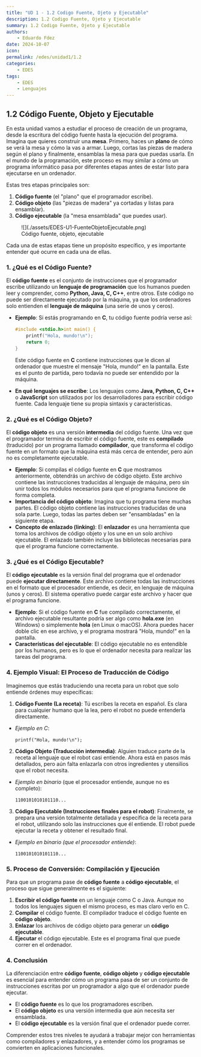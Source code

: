 ```yaml
---
title: "UD 1 - 1.2 Codigo Fuente, Ojeto y Ejecutable"
description: 1.2 Codigo Fuente, Ojeto y Ejecutable
summary: 1.2 Codigo Fuente, Ojeto y Ejecutable
authors:
    - Eduardo Fdez
date: 2024-10-07
icon:   
permalink: /edes/unidad1/1.2
categories:
    - EDES
tags:
    - EDES
    - Lenguajes
---
```


## 1.2 Código Fuente, Objeto y Ejecutable 

En esta unidad vamos a estudiar el proceso de creación de un programa, desde la escritura del código fuente hasta la ejecución del programa.
Imagina que quieres construir una **mesa**. Primero, haces un **plano** de cómo se verá la mesa y cómo la vas a armar. Luego, cortas las piezas de madera según el plano y finalmente, ensamblas la mesa para que puedas usarla. En el mundo de la programación, este proceso es muy similar a cómo un programa informático pasa por diferentes etapas antes de estar listo para ejecutarse en un ordenador.

Estas tres etapas principales son:

1. **Código fuente** (el "plano" que el programador escribe).
2. **Código objeto** (las "piezas de madera" ya cortadas y listas para ensamblar).
3. **Código ejecutable** (la "mesa ensamblada" que puedes usar).

<figure markdown>
  ![](./assets/EDES-U1-FuenteObjetoEjecutable.png)
  <figcaption>Código fuente, objeto, ejecutable </figcaption>
</figure>


Cada una de estas etapas tiene un propósito específico, y es importante entender qué ocurre en cada una de ellas.


### 1. ¿Qué es el Código Fuente?

El **código fuente** es el conjunto de instrucciones que el programador escribe utilizando un **lenguaje de programación** que los humanos pueden leer y comprender, como **Python, Java, C, C++**, entre otros. Este código no puede ser directamente ejecutado por la máquina, ya que los ordenadores solo entienden el **lenguaje de máquina** (una serie de unos y ceros).

- **Ejemplo**: Si estás programando en **C**, tu código fuente podría verse así:

    ```c
    #include <stdio.h>int main() {
        printf("Hola, mundo!\n");
        return 0;
    }
    
    ```

  Este código fuente en **C** contiene instrucciones que le dicen al ordenador que muestre el mensaje "Hola, mundo!" en la pantalla. Este es el punto de partida, pero todavía no puede ser entendido por la máquina.

- **En qué lenguajes se escribe**: Los lenguajes como **Java, Python, C, C++** o **JavaScript** son utilizados por los desarrolladores para escribir código fuente. Cada lenguaje tiene su propia sintaxis y características.


### 2. ¿Qué es el Código Objeto?

El **código objeto** es una versión **intermedia** del código fuente. Una vez que el programador termina de escribir el código fuente, este es **compilado** (traducido) por un programa llamado **compilador**, que transforma el código fuente en un formato que la máquina está más cerca de entender, pero aún no es completamente ejecutable.

- **Ejemplo**: Si compilas el código fuente en **C** que mostramos anteriormente, obtendrás un archivo de código objeto. Este archivo contiene las instrucciones traducidas al lenguaje de máquina, pero sin unir todos los módulos necesarios para que el programa funcione de forma completa.
- **Importancia del código objeto**: Imagina que tu programa tiene muchas partes. El código objeto contiene las instrucciones traducidas de una sola parte. Luego, todas las partes deben ser "ensambladas" en la siguiente etapa.
- **Concepto de enlazado (linking)**: El **enlazador** es una herramienta que toma los archivos de código objeto y los une en un solo archivo ejecutable. El enlazado también incluye las bibliotecas necesarias para que el programa funcione correctamente.


### 3. ¿Qué es el Código Ejecutable?

El **código ejecutable** es la versión final del programa que el ordenador puede **ejecutar directamente**. Este archivo contiene todas las instrucciones en el formato que el procesador entiende, es decir, en lenguaje de máquina (unos y ceros). El sistema operativo puede cargar este archivo y hacer que el programa funcione.

- **Ejemplo**: Si el código fuente en **C** fue compilado correctamente, el archivo ejecutable resultante podría ser algo como **hola.exe** (en Windows) o simplemente **hola** (en Linux o macOS). Ahora puedes hacer doble clic en ese archivo, y el programa mostrará "Hola, mundo!" en la pantalla.
- **Características del ejecutable**: El código ejecutable no es entendible por los humanos, pero es lo que el ordenador necesita para realizar las tareas del programa.


### 4. Ejemplo Visual: El Proceso de Traducción de Código

Imaginemos que estás traduciendo una receta para un robot que solo entiende órdenes muy específicas:

1. **Código Fuente (La receta)**: Tú escribes la receta en español. Es clara para cualquier humano que la lea, pero el robot no puede entenderla directamente.
  - *Ejemplo en C*:

      ```
      printf("Hola, mundo!\n");
      
      ```

2. **Código Objeto (Traducción intermedia)**: Alguien traduce parte de la receta al lenguaje que el robot casi entiende. Ahora está en pasos más detallados, pero aún falta enlazarla con otros ingredientes y utensilios que el robot necesita.
  - *Ejemplo en binario* (que el procesador entiende, aunque no es completo):

      ```
      1100101010101110...
      
      ```

3. **Código Ejecutable (Instrucciones finales para el robot)**: Finalmente, se prepara una versión totalmente detallada y específica de la receta para el robot, utilizando solo las instrucciones que él entiende. El robot puede ejecutar la receta y obtener el resultado final.
  - *Ejemplo en binario (que el procesador entiende)*:

      ```
      1100101010101110...
      
      ```



### 5. Proceso de Conversión: Compilación y Ejecución

Para que un programa pase de **código fuente** a **código ejecutable**, el proceso que sigue generalmente es el siguiente:

1. **Escribir el código fuente** en un lenguaje como C o Java. Aunque no todos los lenguajes siguen el mismo proceso, es mas claro verlo en C.
2. **Compilar** el código fuente. El compilador traduce el código fuente en **código objeto**.
3. **Enlazar** los archivos de código objeto para generar un **código ejecutable**.
4. **Ejecutar** el código ejecutable. Este es el programa final que puede correr en el ordenador.


### 4. Conclusión

La diferenciación entre **código fuente**, **código objeto** y **código ejecutable** es esencial para entender cómo un programa pasa de ser un conjunto de instrucciones escritas por un programador a algo que el ordenador puede ejecutar.

- El **código fuente** es lo que los programadores escriben.
- El **código objeto** es una versión intermedia que aún necesita ser ensamblada.
- El **código ejecutable** es la versión final que el ordenador puede correr.

Comprender estos tres niveles te ayudará a trabajar mejor con herramientas como compiladores y enlazadores, y a entender cómo los programas se convierten en aplicaciones funcionales.


